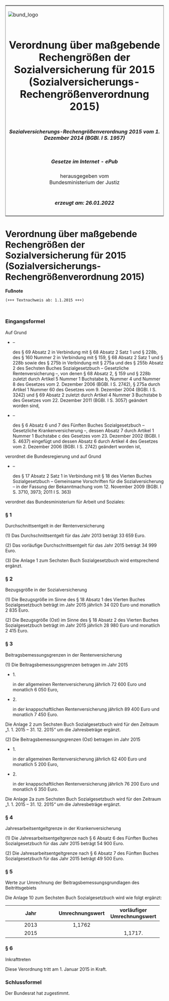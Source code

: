<span id="DECKBLATT.html"></span>

<table border="0" frame="border" width="100%">

<tr valign="top">

<td align="left">

![bund\_logo](BfJ_2021_Web_de_de.gif)

</td>

<td align="right">

 

</td>

</tr>

<tr align="center" valign="middle">

<td colspan="2">

# Verordnung über maßgebende Rechengrößen der Sozialversicherung für 2015 (Sozialversicherungs-Rechengrößenverordnung 2015)

</td>

</tr>

<tr align="center" valign="middle">

<td colspan="2">

##### Sozialversicherungs-Rechengrößenverordnung 2015 vom 1. Dezember 2014 (BGBl. I S. 1957)

</td>

</tr>

<tr align="center" valign="middle">

<td colspan="2">

  
  

##### Gesetze im Internet - ePub  
  
herausgegeben vom  
Bundesministerium der Justiz

</td>

</tr>

<tr align="center" valign="bottom">

<td colspan="2">

  
  

##### erzeugt am: 26.01.2022

</td>

</tr>

</table>

<span id="BJNR195700014.html"></span>

# Verordnung über maßgebende Rechengrößen der Sozialversicherung für 2015 (Sozialversicherungs-Rechengrößenverordnung 2015)

<div>

  
**Fußnote**

<div class="jnhtml">

<div>

<div class="jurAbsatz">

  

``` 
(+++ Textnachweis ab: 1.1.2015 +++)

 
```

</div>

</div>

</div>

</div>

<span id="BJNR195700014BJNE000100000.html"></span>

### Eingangsformel  

<div>

<div class="jnhtml">

<div>

<div class="jurAbsatz">

Auf Grund

  - –
    
    <div>
    
    des § 69 Absatz 2 in Verbindung mit § 68 Absatz 2 Satz 1 und § 228b,
    des § 160 Nummer 2 in Verbindung mit § 159, § 68 Absatz 2 Satz 1 und
    § 228b sowie des § 275b in Verbindung mit § 275a und des § 255b
    Absatz 2 des Sechsten Buches Sozialgesetzbuch – Gesetzliche
    Rentenversicherung –, von denen § 68 Absatz 2, § 159 und § 228b
    zuletzt durch Artikel 5 Nummer 1 Buchstabe b, Nummer 4 und Nummer 8
    des Gesetzes vom 2. Dezember 2006 (BGBl. I S. 2742), § 275a durch
    Artikel 1 Nummer 60 des Gesetzes vom 9. Dezember 2004 (BGBl. I S.
    3242) und § 69 Absatz 2 zuletzt durch Artikel 4 Nummer 3 Buchstabe b
    des Gesetzes vom 22. Dezember 2011 (BGBl. I S. 3057) geändert worden
    sind,
    
    </div>

  - –
    
    <div>
    
    des § 6 Absatz 6 und 7 des Fünften Buches Sozialgesetzbuch –
    Gesetzliche Krankenversicherung –, dessen Absatz 7 durch Artikel 1
    Nummer 1 Buchstabe c des Gesetzes vom 23. Dezember 2002 (BGBl. I S.
    4637) eingefügt und dessen Absatz 6 durch Artikel 4 des Gesetzes vom
    2. Dezember 2006 (BGBl. I S. 2742) geändert worden ist,
    
    </div>

verordnet die Bundesregierung und auf Grund

  - –
    
    <div>
    
    des § 17 Absatz 2 Satz 1 in Verbindung mit § 18 des Vierten Buches
    Sozialgesetzbuch – Gemeinsame Vorschriften für die
    Sozialversicherung – in der Fassung der Bekanntmachung vom 12.
    November 2009 (BGBl. I S. 3710, 3973; 2011 I S. 363)
    
    </div>

verordnet das Bundesministerium für Arbeit und Soziales:

</div>

</div>

</div>

</div>

<span id="BJNR195700014BJNE000200000.html"></span>

### § 1  
Durchschnittsentgelt in der Rentenversicherung

<div>

<div class="jnhtml">

<div>

<div class="jurAbsatz">

(1) Das Durchschnittsentgelt für das Jahr 2013 beträgt 33 659 Euro.

</div>

<div class="jurAbsatz">

(2) Das vorläufige Durchschnittsentgelt für das Jahr 2015 beträgt 34 999
Euro.

</div>

<div class="jurAbsatz">

(3) Die Anlage 1 zum Sechsten Buch Sozialgesetzbuch wird entsprechend
ergänzt.

</div>

</div>

</div>

</div>

<span id="BJNR195700014BJNE000300000.html"></span>

### § 2  
Bezugsgröße in der Sozialversicherung

<div>

<div class="jnhtml">

<div>

<div class="jurAbsatz">

(1) Die Bezugsgröße im Sinne des § 18 Absatz 1 des Vierten Buches
Sozialgesetzbuch beträgt im Jahr 2015 jährlich 34 020 Euro und monatlich
2 835 Euro.

</div>

<div class="jurAbsatz">

(2) Die Bezugsgröße (Ost) im Sinne des § 18 Absatz 2 des Vierten Buches
Sozialgesetzbuch beträgt im Jahr 2015 jährlich 28 980 Euro und monatlich
2 415 Euro.

</div>

</div>

</div>

</div>

<span id="BJNR195700014BJNE000400000.html"></span>

### § 3  
Beitragsbemessungsgrenzen in der Rentenversicherung

<div>

<div class="jnhtml">

<div>

<div class="jurAbsatz">

(1) Die Beitragsbemessungsgrenzen betragen im Jahr 2015

  - 1\.
    
    <div>
    
    in der allgemeinen Rentenversicherung jährlich 72 600 Euro und
    monatlich 6 050 Euro,
    
    </div>

  - 2\.
    
    <div>
    
    in der knappschaftlichen Rentenversicherung jährlich 89 400 Euro und
    monatlich 7 450 Euro.
    
    </div>

Die Anlage 2 zum Sechsten Buch Sozialgesetzbuch wird für den Zeitraum
„1. 1. 2015 – 31. 12. 2015“ um die Jahresbeträge ergänzt.

</div>

<div class="jurAbsatz">

(2) Die Beitragsbemessungsgrenzen (Ost) betragen im Jahr 2015

  - 1\.
    
    <div>
    
    in der allgemeinen Rentenversicherung jährlich 62 400 Euro und
    monatlich 5 200 Euro,
    
    </div>

  - 2\.
    
    <div>
    
    in der knappschaftlichen Rentenversicherung jährlich 76 200 Euro und
    monatlich 6 350 Euro.
    
    </div>

Die Anlage 2a zum Sechsten Buch Sozialgesetzbuch wird für den Zeitraum
„1. 1. 2015 – 31. 12. 2015“ um die Jahresbeträge ergänzt.

</div>

</div>

</div>

</div>

<span id="BJNR195700014BJNE000500000.html"></span>

### § 4  
Jahresarbeitsentgeltgrenze in der Krankenversicherung

<div>

<div class="jnhtml">

<div>

<div class="jurAbsatz">

(1) Die Jahresarbeitsentgeltgrenze nach § 6 Absatz 6 des Fünften Buches
Sozialgesetzbuch für das Jahr 2015 beträgt 54 900 Euro.

</div>

<div class="jurAbsatz">

(2) Die Jahresarbeitsentgeltgrenze nach § 6 Absatz 7 des Fünften Buches
Sozialgesetzbuch für das Jahr 2015 beträgt 49 500 Euro.

</div>

</div>

</div>

</div>

<span id="BJNR195700014BJNE000600000.html"></span>

### § 5  
Werte zur Umrechnung der Beitragsbemessungsgrundlagen des Beitrittsgebiets

<div>

<div class="jnhtml">

<div>

<div class="jurAbsatz">

Die Anlage 10 zum Sechsten Buch Sozialgesetzbuch wird wie folgt
ergänzt:  

<table>
<colgroup>
<col style="width: 33%" />
<col style="width: 33%" />
<col style="width: 34%" />
</colgroup>
<thead>
<tr class="header">
<th style="text-align: center;">Jahr</th>
<th style="text-align: center;">Umrechnungswert</th>
<th style="text-align: center;">vorläufiger<br />
Umrechnungswert</th>
</tr>
</thead>
<tbody>
<tr class="odd">
<td style="text-align: center;">2013</td>
<td style="text-align: center;">1,1762</td>
<td style="text-align: center;"> </td>
</tr>
<tr class="even">
<td style="text-align: center;">2015</td>
<td style="text-align: center;"> </td>
<td style="text-align: center;">1,1717.</td>
</tr>
</tbody>
</table>

</div>

</div>

</div>

</div>

<span id="BJNR195700014BJNE000700000.html"></span>

### § 6  
Inkrafttreten

<div>

<div class="jnhtml">

<div>

<div class="jurAbsatz">

Diese Verordnung tritt am 1. Januar 2015 in Kraft.

</div>

</div>

</div>

</div>

<span id="BJNR195700014BJNE000800000.html"></span>

### Schlussformel  

<div>

<div class="jnhtml">

<div>

<div class="jurAbsatz">

Der Bundesrat hat zugestimmt.

</div>

</div>

</div>

</div>
